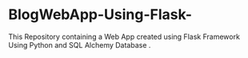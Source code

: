 # BlogWebApp-Using-Flask-
This Repository containing a Web App created using Flask Framework Using Python and SQL Alchemy Database . 
